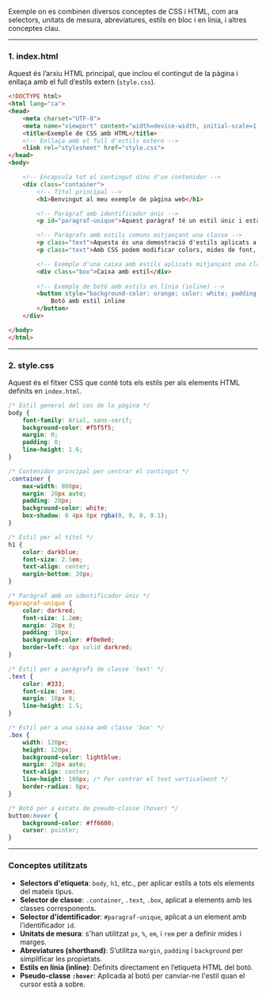 Exemple on es combinen diversos conceptes de CSS i HTML, com ara selectors, unitats de mesura, abreviatures, estils en bloc i en línia, i altres conceptes clau.

---

### 1. **index.html**

Aquest és l’arxiu HTML principal, que inclou el contingut de la pàgina i enllaça amb el full d’estils extern (`style.css`).

```html
<!DOCTYPE html>
<html lang="ca">
<head>
    <meta charset="UTF-8">
    <meta name="viewport" content="width=device-width, initial-scale=1.0">
    <title>Exemple de CSS amb HTML</title>
    <!-- Enllaça amb el full d'estils extern -->
    <link rel="stylesheet" href="style.css">
</head>
<body>

    <!-- Encapsula tot el contingut dins d'un contenidor -->
    <div class="container">
        <!-- Títol principal -->
        <h1>Benvingut al meu exemple de pàgina web</h1>

        <!-- Paràgraf amb identificador únic -->
        <p id="paragraf-unique">Aquest paràgraf té un estil únic i està separat amb un marge especial.</p>

        <!-- Paràgrafs amb estils comuns mitjançant una classe -->
        <p class="text">Aquesta és una demostració d'estils aplicats a diversos elements HTML.</p>
        <p class="text">Amb CSS podem modificar colors, mides de font, marges, padding, i molt més.</p>

        <!-- Exemple d'una caixa amb estils aplicats mitjançant una classe -->
        <div class="box">Caixa amb estil</div>
        
        <!-- Exemple de botó amb estils en línia (inline) -->
        <button style="background-color: orange; color: white; padding: 10px; border: none;">
            Botó amb estil inline
        </button>
    </div>

</body>
</html>
```

---

### 2. **style.css**

Aquest és el fitxer CSS que conté tots els estils per als elements HTML definits en `index.html`.

```css
/* Estil general del cos de la pàgina */
body {
    font-family: Arial, sans-serif;
    background-color: #f5f5f5;
    margin: 0;
    padding: 0;
    line-height: 1.6;
}

/* Contenidor principal per centrar el contingut */
.container {
    max-width: 800px;
    margin: 20px auto;
    padding: 20px;
    background-color: white;
    box-shadow: 0 4px 8px rgba(0, 0, 0, 0.1);
}

/* Estil per al títol */
h1 {
    color: darkblue;
    font-size: 2.5em;
    text-align: center;
    margin-bottom: 20px;
}

/* Paràgraf amb un identificador únic */
#paragraf-unique {
    color: darkred;
    font-size: 1.2em;
    margin: 20px 0;
    padding: 10px;
    background-color: #f0e0e0;
    border-left: 4px solid darkred;
}

/* Estil per a paràgrafs de classe 'text' */
.text {
    color: #333;
    font-size: 1em;
    margin: 10px 0;
    line-height: 1.5;
}

/* Estil per a una caixa amb classe 'box' */
.box {
    width: 120px;
    height: 120px;
    background-color: lightblue;
    margin: 20px auto;
    text-align: center;
    line-height: 100px; /* Per centrar el text verticalment */
    border-radius: 8px;
}

/* Botó per a estats de pseudo-classe (hover) */
button:hover {
    background-color: #ff6600;
    cursor: pointer;
}
```

---

### Conceptes utilitzats

- **Selectors d'etiqueta**: `body`, `h1`, etc., per aplicar estils a tots els elements del mateix tipus.
- **Selector de classe**: `.container`, `.text`, `.box`, aplicat a elements amb les classes corresponents.
- **Selector d'identificador**: `#paragraf-unique`, aplicat a un element amb l’identificador `id`.
- **Unitats de mesura**: s'han utilitzat `px`, `%`, `em`, i `rem` per a definir mides i marges.
- **Abreviatures (shorthand)**: S’utilitza `margin`, `padding` i `background` per simplificar les propietats.
- **Estils en línia (inline)**: Definits directament en l’etiqueta HTML del botó.
- **Pseudo-classe `:hover`**: Aplicada al botó per canviar-ne l'estil quan el cursor està a sobre.
